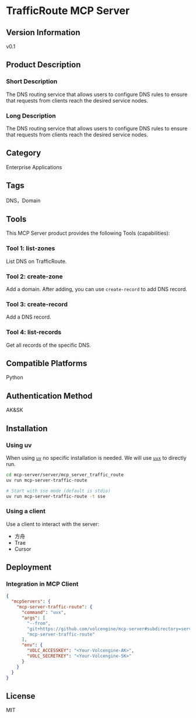 # TrafficRoute MCP Server

## Version Information

v0.1

## Product Description

###  Short Description

The DNS routing service that allows users to configure DNS rules to ensure that requests from clients reach the desired service nodes.

### Long Description

The DNS routing service that allows users to configure DNS rules to ensure that requests from clients reach the desired service nodes.

## Category

Enterprise Applications

## Tags

DNS，Domain

## Tools

This MCP Server product provides the following Tools (capabilities):

### Tool 1: list-zones

List DNS on TrafficRoute.

### Tool 2: create-zone

Add a domain.
After adding, you can use `create-record` to add DNS record.

### Tool 3: create-record

Add a DNS record.

### Tool 4: list-records

Get all records of the specific DNS.

## Compatible Platforms

Python

## Authentication Method

AK&amp;SK

## Installation

### Using uv

When using [`uv`](https://docs.astral.sh/uv/) no specific installation is needed.
We will use [`uvx`](https://docs.astral.sh/uv/guides/tools/) to directly run.

```bash
cd mcp-server/server/mcp_server_traffic_route
uv run mcp-server-traffic-route

# Start with sse mode (default is stdio)
uv run mcp-server-traffic-route -t sse
```

### Using a client

Use a client to interact with the server:

- 方舟
- Trae
- Cursor

## Deployment

### Integration in MCP Client

```json
{
  "mcpServers": {
    "mcp-server-traffic-route": {
      "command": "uvx",
      "args": [
        "--from",
        "git+https://github.com/volcengine/mcp-server#subdirectory=server/mcp_server_traffic_route",
        "mcp-server-traffic-route"
      ],
      "env": {
        "VOLC_ACCESSKEY": "<Your-Volcengine-AK>",
        "VOLC_SECRETKEY": "<Your-Volcengine-SK>"
      }
    }
  }
}
```

## License

MIT
